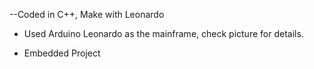 --Coded in C++, Make with Leonardo

- Used Arduino Leonardo as the mainframe, check picture for details.

- Embedded Project

